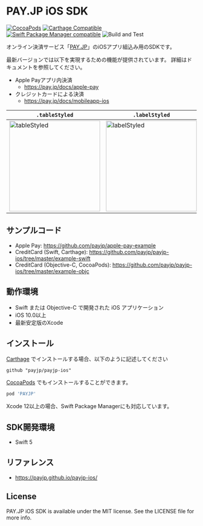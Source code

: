 # PAY.JP iOS SDK

[![CocoaPods](https://img.shields.io/cocoapods/v/PAYJP.svg)](https://github.com/payjp/payjp-ios)
[![Carthage Compatible](https://img.shields.io/badge/Carthage-compatible-4BC51D.svg?style=flat)](https://github.com/Carthage/Carthage)
[![Swift Package Manager compatible](https://img.shields.io/badge/Swift%20Package%20Manager-compatible-brightgreen.svg)](https://github.com/apple/swift-package-manager)
![Build and Test](https://github.com/payjp/payjp-ios/workflows/Build%20and%20Test/badge.svg?branch=master)

オンライン決済サービス「[PAY.JP](https://pay.jp/)」のiOSアプリ組込み用のSDKです。

最新バージョンでは以下を実現するための機能が提供されています。
詳細はドキュメントを参照してください。

- Apple Payアプリ内決済
  - https://pay.jp/docs/apple-pay
- クレジットカードによる決済
  - https://pay.jp/docs/mobileapp-ios

| `.tableStyled` | `.labelStyled` | `.displayStyled` |
| - | - | - |
| <img alt="tableStyled" width=240 src="https://user-images.githubusercontent.com/38201241/82025679-a2614580-96cc-11ea-86c5-9eecc0122bc8.png" /> | <img alt="labelStyled" width=240 src="https://user-images.githubusercontent.com/38201241/82025696-a5f4cc80-96cc-11ea-9313-a42896ecd783.png" /> | <img alt="displayStyled" width=240 src="https://user-images.githubusercontent.com/38201241/82026803-3849a000-96ce-11ea-9a8a-eff7ab017060.png" /> |

## サンプルコード

- Apple Pay: https://github.com/payjp/apple-pay-example
- CreditCard (Swift, Carthage): https://github.com/payjp/payjp-ios/tree/master/example-swift
- CreditCard (Objective-C, CocoaPods): https://github.com/payjp/payjp-ios/tree/master/example-objc

## 動作環境

- Swift または Objective-C で開発された iOS アプリケーション
- iOS 10.0以上
- 最新安定版のXcode

## インストール

[Carthage](https://github.com/Carthage/Carthage) でインストールする場合、以下のように記述してください

```
github "payjp/payjp-ios"
```

[CocoaPods](https://cocoapods.org) でもインストールすることができます。

```ruby
pod 'PAYJP'
```

Xcode 12以上の場合、Swift Package Managerにも対応しています。

## SDK開発環境

- Swift 5

## リファレンス

- https://payjp.github.io/payjp-ios/

## License

PAY.JP iOS SDK is available under the MIT license. See the LICENSE file for more info.
